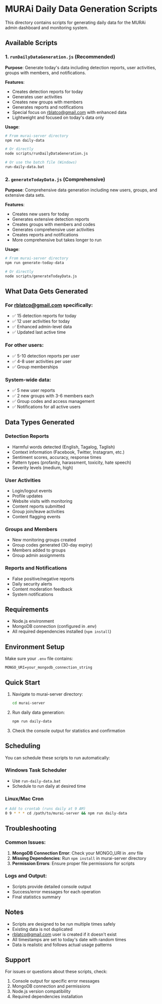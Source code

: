 # MURAi Daily Data Generation Scripts

This directory contains scripts for generating daily data for the MURAi admin dashboard and monitoring system.

## Available Scripts

### 1. `runDailyDataGeneration.js` (Recommended)
**Purpose**: Generate today's data including detection reports, user activities, groups with members, and notifications.

**Features**:
- Creates detection reports for today
- Generates user activities 
- Creates new groups with members
- Generates reports and notifications
- Special focus on rblatco@gmail.com with enhanced data
- Lightweight and focused on today's data only

**Usage**:
```bash
# From murai-server directory
npm run daily-data

# Or directly
node scripts/runDailyDataGeneration.js

# Or use the batch file (Windows)
run-daily-data.bat
```

### 2. `generateTodayData.js` (Comprehensive)
**Purpose**: Comprehensive data generation including new users, groups, and extensive data sets.

**Features**:
- Creates new users for today
- Generates extensive detection reports
- Creates groups with members and codes
- Generates comprehensive user activities
- Creates reports and notifications
- More comprehensive but takes longer to run

**Usage**:
```bash
# From murai-server directory
npm run generate-today-data

# Or directly
node scripts/generateTodayData.js
```

## What Data Gets Generated

### For rblatco@gmail.com specifically:
- ✅ 15 detection reports for today
- ✅ 12 user activities for today
- ✅ Enhanced admin-level data
- ✅ Updated last active time

### For other users:
- ✅ 5-10 detection reports per user
- ✅ 4-8 user activities per user
- ✅ Group memberships

### System-wide data:
- ✅ 5 new user reports
- ✅ 2 new groups with 3-6 members each
- ✅ Group codes and access management
- ✅ Notifications for all active users

## Data Types Generated

### Detection Reports
- Harmful words detected (English, Tagalog, Taglish)
- Context information (Facebook, Twitter, Instagram, etc.)
- Sentiment scores, accuracy, response times
- Pattern types (profanity, harassment, toxicity, hate speech)
- Severity levels (medium, high)

### User Activities
- Login/logout events
- Profile updates
- Website visits with monitoring
- Content reports submitted
- Group join/leave activities
- Content flagging events

### Groups and Members
- New monitoring groups created
- Group codes generated (30-day expiry)
- Members added to groups
- Group admin assignments

### Reports and Notifications
- False positive/negative reports
- Daily security alerts
- Content moderation feedback
- System notifications

## Requirements

- Node.js environment
- MongoDB connection (configured in .env)
- All required dependencies installed (`npm install`)

## Environment Setup

Make sure your `.env` file contains:
```
MONGO_URI=your_mongodb_connection_string
```

## Quick Start

1. Navigate to murai-server directory:
   ```bash
   cd murai-server
   ```

2. Run daily data generation:
   ```bash
   npm run daily-data
   ```

3. Check the console output for statistics and confirmation

## Scheduling

You can schedule these scripts to run automatically:

### Windows Task Scheduler
- Use `run-daily-data.bat` 
- Schedule to run daily at desired time

### Linux/Mac Cron
```bash
# Add to crontab (runs daily at 9 AM)
0 9 * * * cd /path/to/murai-server && npm run daily-data
```

## Troubleshooting

### Common Issues:
1. **MongoDB Connection Error**: Check your MONGO_URI in .env file
2. **Missing Dependencies**: Run `npm install` in murai-server directory
3. **Permission Errors**: Ensure proper file permissions for scripts

### Logs and Output:
- Scripts provide detailed console output
- Success/error messages for each operation
- Final statistics summary

## Notes

- Scripts are designed to be run multiple times safely
- Existing data is not duplicated
- rblatco@gmail.com user is created if it doesn't exist
- All timestamps are set to today's date with random times
- Data is realistic and follows actual usage patterns

## Support

For issues or questions about these scripts, check:
1. Console output for specific error messages
2. MongoDB connection and permissions
3. Node.js version compatibility
4. Required dependencies installation
